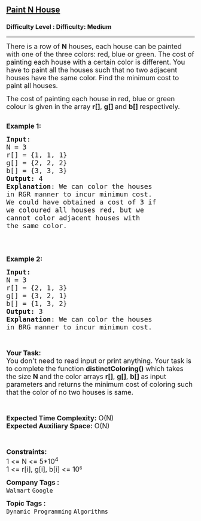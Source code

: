 <h2><a href="https://www.geeksforgeeks.org/problems/distinct-coloring--170645/1">Paint N House</a></h2><h3>Difficulty Level : Difficulty: Medium</h3><hr><div class="problems_problem_content__Xm_eO"><p><span style="font-size: 18px;">There is a row of <strong>N</strong>&nbsp;houses, each house can be painted with one of the three colors: red, blue or green. The cost of painting each house with a certain color is different. You have to paint all the houses such that no two adjacent houses have the same color. Find the minimum cost to paint all houses.</span></p>
<p><span style="font-size: 18px;">The cost of painting each house in&nbsp;red, blue or green colour is given in the array <strong>r[]</strong>, <strong>g[]&nbsp;</strong>and&nbsp;<strong>b[]&nbsp;</strong>respectively.</span></p>
<p><br><span style="font-size: 18px;"><strong>Example 1:</strong></span></p>
<pre><span style="font-size: 18px;"><strong>Input</strong>:
N = 3
r[] = {1, 1, 1}
g[] = {2, 2, 2}
b[] = {3, 3, 3}
<strong>Output:</strong>&nbsp;4
<strong>Explanation</strong>: We can color the houses 
in RGR manner to incur minimum cost.
We could have obtained a cost of 3 if 
we coloured all houses red, but we 
cannot color adjacent houses with 
the same color.

</span>
</pre>
<p><br><span style="font-size: 18px;"><strong>Example 2:</strong></span></p>
<pre><span style="font-size: 18px;"><strong>Input:</strong>
N = 3
r[] = {2, 1, 3}
g[] = {3, 2, 1}
b[] = {1, 3, 2} 
<strong>Output:</strong>&nbsp;3
<strong>Explanation</strong>: We can color the houses
in BRG manner to incur minimum cost.</span></pre>
<p><br><br><span style="font-size: 18px;"><strong>Your Task:&nbsp;&nbsp;</strong><br>You don't need to read input or print anything. Your task is to complete the function&nbsp;<strong>distinctColoring</strong><strong>()</strong>&nbsp;which takes the&nbsp;size <strong>N&nbsp;</strong>and the color arrays <strong>r[]</strong>, <strong>g[]</strong>, <strong>b[]&nbsp;</strong>as input parameters&nbsp;and returns the minimum cost of coloring such that the color of no two houses is same.</span><br><br>&nbsp;</p>
<p><span style="font-size: 18px;"><strong>Expected Time Complexity:</strong> O(N)<br><strong>Expected Auxiliary Space:</strong> O(N)</span><br><br>&nbsp;</p>
<p><span style="font-size: 18px;"><strong>Constraints:</strong><br>1 &lt;= N &lt;= 5*10<sup>4</sup></span><br><span style="font-size: 18px;">1 &lt;= r[i], g[i], b[i] &lt;= 10</span><sup>6</sup></p></div><p><span style=font-size:18px><strong>Company Tags : </strong><br><code>Walmart</code>&nbsp;<code>Google</code>&nbsp;<br><p><span style=font-size:18px><strong>Topic Tags : </strong><br><code>Dynamic Programming</code>&nbsp;<code>Algorithms</code>&nbsp;